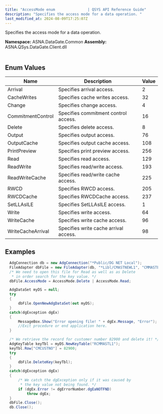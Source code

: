 ```yaml
---
title: "AccessMode enum               | QSYS API Reference Guide"
description: "Specifies the access mode for a data operation. "
last_modified_at: 2024-08-09T17:25:07Z
---
```


Specifies the access mode for a data operation.

**Namespace:** ASNA.DataGate.Common
**Assembly:** ASNA.QSys.DataGate.Client.dll
<br>
<br>

## Enum Values

| Name | Description | Value
| --- | --- | --- 
| Arrival | Specifies arrival access. | 2 |
| CacheWrites | Specifies cache writes access. | 32 |
| Change | Specifies change access. | 4 |
| CommitmentControl | Specifies commitment control access. | 16 |
| Delete | Specifies delete access. | 8 |
| Output | Specifies output access. | 76 |
| OutputCache | Specifies output cache access. | 108 |
| PrintPreview | Specifies print preview access. | 256 |
| Read | Specifies read access. | 129 |
| ReadWrite | Specifies read/write access. | 193 |
| ReadWriteCache | Specifies read/write cache access. | 225 |
| RWCD | Specifies RWCD access. | 205 |
| RWCDCache | Specifies RWCDCache access. | 237 |
| SetLLAsILE | Specifies SetLLAsILE access. | 1 |
| Write | Specifies write access. | 64 |
| WriteCache | Specifies write cache access. | 96 |
| WriteCacheArrival | Specifies write cache arrival access. | 98 |

## Examples 

```cs 
  AdgConnection db = new AdgConnection("*Public/DG NET Local");
  FileAdapter dbFile = new FileAdapter(db, "*Libl/CMASTNEWL1", "CMMASTERL1");
  /* We need to open this file for Read as well as as Delete
   * in order search for the key value. */
  dbFile.AccessMode = AccessMode.Delete | AccessMode.Read;

  AdgDataSet myDS = null;
  try
  {
      dbFile.OpenNewAdgDataSet(out myDS);
  }
  catch(dgException dgEx)
  {
      MessageBox.Show("Error opening file! " + dgEx.Message, "Error");
      //Exit procedure or end application here.
  }

  /* We retrieve the record for customer number 82900 and delete it! */
  AdgKeyTable keyTbl = myDS.NewKeyTable("RCMMASTL1");
  keyTbl.Row["CMCUSTNO"] = 82900;
  try
  {
      dbFile.DeleteKey(keyTbl);
  }
  catch(dgException dgEx)
  {
      /* We catch the dgException only if it was caused by
       * the key value not being found. */
      if (dgEx.Error != dgErrorNumber.dgEaNOTFND)
          throw dgEx;
  }
  dbFile.Close();
  db.Close();
```
